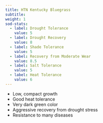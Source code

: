 ```yaml
---
title: HTN Kentucky Bluegrass
subtitle:
weight: 1
sod-stats:
  - label: Drought Tolerance
    value: 5
  - label: Drought Recovery
    value: 8
  - label: Shade Tolerance
    value: 5
  - label: Recovery from Moderate Wear
    value: 8.5
  - label: Salt Tolerance
    value: 5
  - label: Heat Tolerance
    value: 6
---
```



* Low, compact growth
* Good heat tolerance
* Very dark green color
* Aggressive recovery from drought stress
* Resistance to many diseases